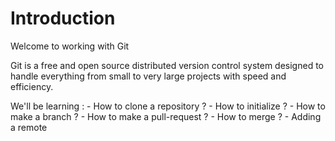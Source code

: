 # Introduction

Welcome to working with Git

Git is a free and open source distributed version control system designed to handle everything from small to very large projects with speed and efficiency.

We'll be learning :
    - How to clone a repository ?
    - How to initialize ?
    - How to make a branch ?
    - How to make a pull-request ?
    - How to merge ?
    - Adding a remote
